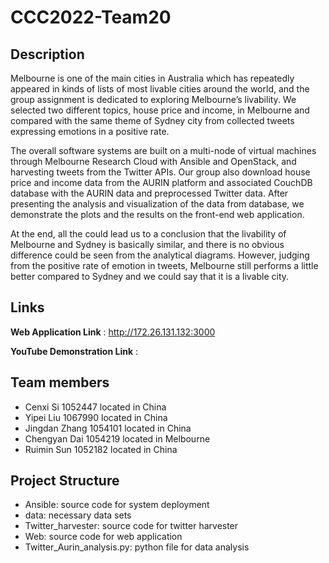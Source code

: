 # CCC2022-Team20
## Description
Melbourne is one of the main cities in Australia which has repeatedly appeared in kinds of
lists of most livable cities around the world, and the group assignment is dedicated to exploring
Melbourne’s livability. We selected two different topics, house price and income, in Melbourne
and compared with the same theme of Sydney city from collected tweets expressing emotions in
a positive rate.

The overall software systems are built on a multi-node of virtual machines through Melbourne
Research Cloud with Ansible and OpenStack, and harvesting tweets from the Twitter APIs.
Our group also download house price and income data from the AURIN platform and associated
CouchDB database with the AURIN data and preprocessed Twitter data. After presenting the
analysis and visualization of the data from database, we demonstrate the plots and the results
on the front-end web application.

At the end, all the could lead us to a conclusion that the livability of Melbourne and Sydney is
basically similar, and there is no obvious difference could be seen from the analytical diagrams.
However, judging from the positive rate of emotion in tweets, Melbourne still performs a little
better compared to Sydney and we could say that it is a livable city.
## Links
**Web Application Link** :
http://172.26.131.132:3000

**YouTube Demonstration Link** :

## Team members
- Cenxi Si 1052447 located in China
- Yipei Liu 1067990 located in China
- Jingdan Zhang 1054101 located in China
- Chengyan Dai 1054219 located in Melbourne
- Ruimin Sun 1052182 located in China

## Project Structure
- Ansible: source code for system deployment
- data: necessary data sets
- Twitter_harvester: source code for twitter harvester
- Web: source code for web application
- Twitter_Aurin_analysis.py: python file for data analysis
